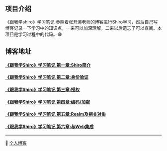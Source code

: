 ## 项目介绍
《跟我学shiro》学习笔记
参照着张开涛老师的博客进行Shiro学习，然后自己写博客记录一下学习中的知识点，一来可以加深理解，二来以后遗忘了可以查阅。本项目是学习过程中的代码。:grin:

## 博客地址
 #### [《跟我学Shiro》学习笔记 第一章:Shiro简介](https://www.jianshu.com/p/26454a1d9b32)
 #### [《跟我学Shiro》学习笔记 第二章:身份验证](https://www.jianshu.com/p/13c1ca88be8d)
 #### [《跟我学Shiro》学习笔记 第三章:授权](https://www.jianshu.com/p/bb54f8cc5372)
 #### [《跟我学Shiro》学习笔记 第四章:编码/加密](https://www.jianshu.com/p/b06f3ae4a066)
 #### [《跟我学Shiro》学习笔记 第五章:Realm及相关对象](https://www.jianshu.com/p/85373f9c75a3)
 #### [《跟我学Shiro》学习笔记 第六章:与Web集成](https://www.jianshu.com/p/fc16b8fcb256)
----

 :blue_heart: [个人博客](https://www.zhaojun.ink)
